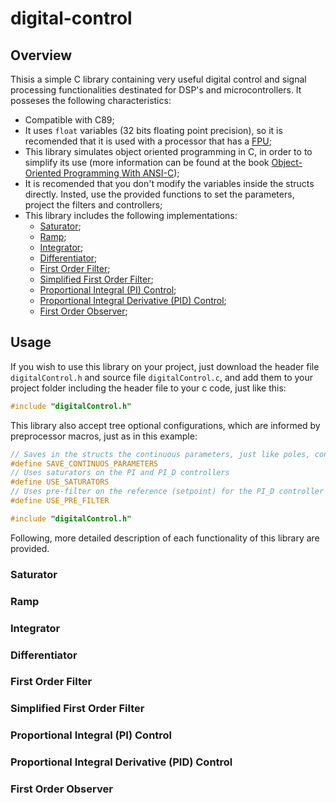# digital-control

## Overview

Thisis a simple C library containing very useful digital control and signal processing functionalities destinated for DSP's and microcontrollers. It posseses the following characteristics:

- Compatible with C89;
- It uses `float` variables (32 bits floating point precision), so it is recomended that it is used with a processor that has a [FPU](https://en.wikipedia.org/wiki/Floating-point_unit);
- This library simulates object oriented programming in C, in order to to simplify its use (more information can be found at the book [Object-Oriented Programming With ANSI-C](https://www.cs.rit.edu/~ats/books/ooc.pdf));
- It is recomended that you don't modify the variables inside the structs directly. Insted, use the provided functions to set the parameters, project the filters and controllers;
- This library includes the following implementations:
    - [Saturator](#Saturator);
    - [Ramp](#Ramp);
    - [Integrator](#Integrator);
    - [Differentiator](#Differentiator);
    - [First Order Filter](#First-Order-Filter);
    - [Simplified First Order Filter](#Simplified-First-Order-Filter);
    - [Proportional Integral (PI) Control](#Proportional-Integral-(PI)-Control);
    - [Proportional Integral Derivative (PID) Control](#Proportional-Integral-Derivative-(PID)-Control);
    - [First Order Observer](#First-Order-Observer);

## Usage

If you wish to use this library on your project, just download the header file `digitalControl.h` and source file `digitalControl.c`, and add them to your project folder including the header file to your c code, just like this:

```c
#include "digitalControl.h"
```

This library also accept tree optional configurations, which are informed by preprocessor macros, just as in this example:

```c
// Saves in the structs the continuous parameters, just like poles, continuous controller gains, etc.
#define SAVE_CONTINUOS_PARAMETERS
// Uses saturators on the PI and PI_D controllers
#define USE_SATURATORS
// Uses pre-filter on the reference (setpoint) for the PI_D controller
#define USE_PRE_FILTER

#include "digitalControl.h"
```

Following, more detailed description of each functionality of this library are provided.

### Saturator
### Ramp
### Integrator
### Differentiator
### First Order Filter
### Simplified First Order Filter
### Proportional Integral (PI) Control
### Proportional Integral Derivative (PID) Control
### First Order Observer